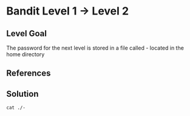 # Bandit Level 1 → Level 2

## Level Goal

The password for the next level is stored in a file called - located in the home directory

## References

## Solution

```
cat ./-
```
